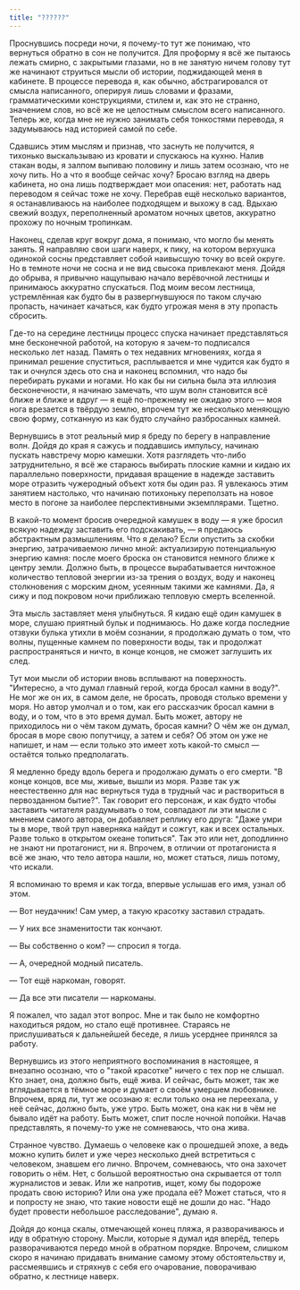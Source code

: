 ```yaml
---
title: "??????"
---
```


Проснувшись посреди ночи, я почему-то тут же понимаю, что вернуться обратно в
сон не получится. Для проформу я всё же пытаюсь лежать смирно, с закрытыми
глазами, но в не занятую ничем голову тут же начинают струиться мысли об
истории, поджидающей меня в кабинете. В процессе перевода я, как обычно,
абстрагировался от смысла написанного, оперируя лишь словами и фразами,
грамматическими конструкциями, стилем и, как это не странно, значением слов, но
всё же не целостным смыслом всего написанного. Теперь же, когда мне не нужно
занимать себя тонкостями перевода, я задумываюсь над историей самой по себе.

Сдавшись этим мыслям и признав, что заснуть не получится, я тихонько
выскальзываю из кровати и спускаюсь на кухню. Налив стакан воды, я залпом
выпиваю половину и лишь затем осознаю, что не хочу пить. Но а что я вообще
сейчас хочу? Бросаю взгляд на дверь кабинета, но она лишь подтверждает мои
опасения: нет, работать над переводом я сейчас тоже не хочу. Перебрав ещё
несколько вариантов, я останавливаюсь на наиболее подходящем и выхожу в
сад. Вдыхаю свежий воздух, переполненный ароматом ночных цветов, аккуратно
прохожу по ночным тропинкам.

Наконец, сделав круг вокруг дома, я понимаю, что могло бы менять занять. Я
направляю свои шаги наверх, к пику, на котором верхушка одинокой сосны
представляет собой наивысшую точку во всей округе. Но в темноте ночи не сосна и
не вид свысока привлекают меня. Дойдя до обрыва, я привычно нащупываю начало
верёвочной лестницы и принимаюсь аккуратно спускаться. Под моим весом лестница,
устремлённая как будто бы в развергнувшуюся по таком случаю пропасть, начинает
качаться, как будто угрожая меня в эту пропасть сбросить.

Где-то на середине лестницы процесс спуска начинает представляться мне
бесконечной работой, на которую я зачем-то подписался несколько лет
назад. Память о тех недавних мгновениях, когда я принимал решение спуститься,
расплывается и мне чудится как будто я так и очнулся здесь ото сна и наконец
вспомнил, что надо бы перебирать руками и ногами. Но как бы ни сильна была эта
иллюзия бесконечности, я начинаю замечать, что шум волн становится всё ближе и
ближе и вдруг — я ещё по-прежнему не ожидаю этого — моя нога врезается в твёрдую
землю, впрочем тут же несколько меняющую свою форму, сотканную из как будто
случайно разбросанных камней.

Вернувшись в этот реальный мир я бреду по берегу в направление волн. Дойдя до
края я сажусь и поддавшись импульсу, начинаю пускать навстречу морю
камешки. Хотя разглядеть что-либо затруднительно, я всё же стараюсь выбирать
плоские камни и кидаю их параллельно поверхности, придавая вращение в надежде
заставить море отразить чужеродный объект хотя бы один раз. Я увлекаюсь этим
занятием настолько, что начинаю потихоньку переползать на новое место в погоне
за наиболее перспективными экземплярами. Тщетно.

В какой-то момент бросив очередной камушек в воду — я уже бросил всякую надежду
заставить его подскакивать, — я предаюсь абстрактным размышлениям. Что я делаю?
Если опустить за скобки энергию, затрачиваемою лично мной: актуализирую
потенциальную энергию камня: после моего броска он становится немного ближе к
центру земли. Должно быть, в процессе вырабатывается ничтожное количество
тепловой энергии из-за трения о воздух, воду и наконец столкновения с морским
дном, усеянным такими же камнями. Да, я сижу и под покровом ночи приближаю
тепловую смерть вселенной.

Эта мысль заставляет меня улыбнуться. Я кидаю ещё один камушек в море, слушаю
приятный бульк и поднимаюсь. Но даже когда последние отзвуки булька утихли в
моём сознании, я продолжаю думать о том, что волны, пущенные камнем по
поверхности воды, так и продолжат распространяться и ничто, в конце концов, не
сможет заглушить их след.

Тут мои мысли об истории вновь всплывают на поверхность. "Интересно, а что думал
главный герой, когда бросал камни в воду?". Не мог же он их, в самом деле, не
бросать, проводя столько времени у моря. Но автор умолчал и о том, как его
рассказчик бросал камни в воду, и о том, что в это время думал. Быть может,
автору не приходилось ни о чём таком думать, бросая камни? О чём же он думал,
бросая в море свою попутчицу, а затем и себя? Об этом он уже не напишет, и нам —
если только это имеет хоть какой-то смысл — остаётся только предполагать.

Я медленно бреду вдоль берега и продолжаю думать о его смерти. "В конце концов,
все мы, живые, вышли из моря. Разве так уж неестественно для нас вернуться туда
в трудный час и раствориться в первозданном бытие?". Так говорит его персонаж, и
как будто чтобы заставить читателя раздумывать о том, совпадают ли эти мысли с
мнением самого автора, он добавляет реплику его друга: "Даже умри ты в море,
твой труп наверняка найдут и сожгут, как и всех остальных. Разве только в
открытом океане топиться". Так это или нет, доподлинно не знают ни протагонист,
ни я. Впрочем, в отличии от протагониста я всё же знаю, что тело автора нашли,
но, может статься, лишь потому, что искали.

Я вспоминаю то время и как тогда, впервые услышав его имя, узнал об этом.

— Вот неудачник! Сам умер, а такую красотку заставил страдать.

— У них все знаменитости так кончают.

— Вы собственно о ком? — спросил я тогда.

— А, очередной модный писатель.

— Тот ещё наркоман, говорят.

— Да все эти писатели — наркоманы.

Я пожалел, что задал этот вопрос. Мне и так было не комфортно находиться рядом,
но стало ещё противнее. Стараясь не прислушиваться к дальнейшей беседе, я лишь
усерднее принялся за работу.

Вернувшись из этого неприятного воспоминания в настоящее, я внезапно осознаю,
что о "такой красотке" ничего с тех пор не слышал. Кто знает, она, должно быть,
ещё жива. И сейчас, быть может, так же вглядывается в тёмное море и думает о
своём умершем любовнике. Впрочем, вряд ли, тут же осознаю я: если только она не
переехала, у неё сейчас, должно быть, уже утро. Быть может, она как ни в чём не
бывало идёт на работу. Быть может, спит после ночной попойки. Начав
представлять, я почему-то уже не сомневаюсь, что она жива.

Странное чувство. Думаешь о человеке как о прошедшей эпохе, а ведь можно купить
билет и уже через несколько дней встретиться с человеком, знавшем его
лично. Впрочем, сомневаюсь, что она захочет говорить о нём. Нет, с большой
вероятностью она скрывается от толп журналистов и зевак. Или же напротив, ищет,
кому бы подороже продать свою историю? Или она уже продала её? Может статься,
что я и попросту не знаю, что такие новости ещё не дошли до нас. "Надо будет
провести небольшое расследование", думаю я.

Дойдя до конца скалы, отмечающей конец пляжа, я разворачиваюсь и иду в обратную
сторону. Мысли, которые я думал идя вперёд, теперь разворачиваются передо мной в
обратном порядке. Впрочем, слишком скоро я начинаю придавать внимание самому
этому обстоятельству и, рассмеявшись и стряхнув с себя его очарование,
поворачиваю обратно, к лестнице наверх.
